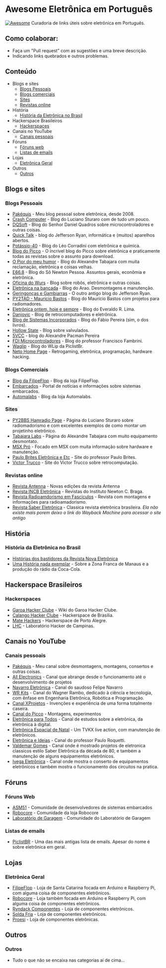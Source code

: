 # Awesome Eletrônica em Português
[![Awesome](https://cdn.rawgit.com/sindresorhus/awesome/d7305f38d29fed78fa85652e3a63e154dd8e8829/media/badge.svg)](https://github.com/sindresorhus/awesome)
Curadoria de links úteis sobre eletrônica em Português.

## Como colaborar:
  - Faça um "Pull request" com as sugestões e uma breve descrição.
  - Indicando links quebrados e outros problemas.

## Conteúdo

- Blogs e sites
  - [Blogs Pessoais](#blogs-pessoais)
  - [Blogs comerciais](#blogs-comerciais)
  - [Sites](#sites)
  - [Revistas online](#revistas-online)
- História
  - [História da Eletrônica no Brasil](#história-da-eletrônica-no-brasil)
- Hackerspace Brasileiros
  - [Hackerspaces](#hackerspaces)
- Canais no YouTube
  - [Canais pessoais](#canais-pessoais)
- Fóruns
  - [Fóruns web](#fóruns-web)
  - [Listas de emails](#listas-de-emails)
- Lojas
  - [Eletrônica Geral](#eletrônica-geral)
- Outros 
  - [Outros](#outros)

## Blogs e sites
### Blogs Pessoais
- [Pakéquis](https//www.pakequis.com.br) - Meu blog pessoal sobre eletrônica, desde 2008.
- [Crash Computer](http://www.crashcomputer.com.br) - Blog do Luciano Sturaro com de tudo um pouco.
- [DQSoft](http://dqsoft.blogspot.com/) - Blog do Senhor Daniel Quadros sobre microcontroladores e outras coisas.
- [Quick Talk](https://ryan.com.br/blogs/quicktalk/) - blog do Jefferson Ryan, informática e (muitos) aparelhos abertos.
- [Potássio-40](https://potassio-40.blogspot.com/) - Blog do Léo Corradini com eletrônica e química.
- [Blog do Picco](http://blogdopicco.blogspot.com/) - O íncrivel blog do Picco sobre eletrônica e praticamente todas as revistas sobre o assunto para download.
- [O Pior do meu humor](https://tabajara-labs.blogspot.com/) - Blog do Alexandre Tabajara com muita reclamação, eletrônica e coisas velhas.
- [E66.8](https://npessoa.blogspot.com/) - Blog do Sô Newton Pessoa. Assuntos gerais, econômia e eletrônica.
- [Oficina do Wurs](http://oficinadowurs.blogspot.com/) - Blog sobre robôs, eletrônica e outras coisas.
- [Eletrônica na bancada](http://zorktronics.blogspot.com/) - Blog do Arao. Desmontagens e manutenção.
- [Geringonças e Gambiarras](https://jefferson-ryan.blogspot.com/) - O outro antigo blog do Jefferson Ryan.
- [PY2TAD - Maurício Bastos](https://py2tad.blogspot.com/) - Blog do Maurício Bastos com projetos para radiomadores.
- [Eletrônica ontem, hoje e sempre](http://erl4ever.blogspot.com/) - Blog do Everaldo R. Lima.
- [Danjovic](http://danjovic.blogspot.com/) - Blog de retrocomputadores e eletrônica.
- [Blog de Sistemas Incorporados](https://embeddedsystems.io/) - Blog do Fábio Pereira (sim, o dos livros).
- [Hollow State](http://hollowstate.blogspot.com/) - Blog sobre valvulados.
- [5VCC](http://5vcc.blogspot.com/) - blog do Alexandre Pacman Pereira
- [FDI Microcontroladores](https://fdi-ffambrin.blogspot.com/) - Blog do professor Francisco Fambrini.
- [Waglip](http://waglip.blogspot.com/) - Blog do WLip da PiclistBr.
- [Neto Home Page](https://www.neto-games.com.br/) - Retrogaming, eletrônica, programação, hardware hacking.

### Blogs Comerciais
- [Blog da FilipeFlop](https://www.filipeflop.com/blog/) - Blog da loja FilipeFlop.
- [Embarcados](https://www.embarcados.com.br/) - Portal de notícias e informações sobre sistemas embarcados.
- [Automalabs](https://www.automalabs.com.br/) - Blog da loja Automalabs.

### Sites
- [PY2BBS Hamradio Page](http://www.py2bbs.qsl.br/news.php) - Página do Luciano Sturaro sobre radiomadorismo e com excelentes exemplos de como montar um projetinho eletrônico.
- [Tabajara Labs](http://www.tabalabs.com.br/) - Página do Alexandre Tabajara com muito equipamento desmontato.
- [MSX Pró](http://www.msxpro.com/news.html) - Focado em MSX com muita informação sobre hardware e manutenção.
- [Paulo Brites Eletrônica e Etc](https://www.paulobrites.com.br/) - Site do professor Paulo Brites.
- [Victor Trucco](https://www.victortrucco.com/) - Site do Victor Trucco sobre retrocomputação.


### Revistas online
- [Revista Antenna](https://revistaantenna.com.br/edicoes/) - Novas edições da revista Antenna
- [Revista INCB Eletrônica](https://www.newtoncbraga.com.br/index.php/2-uncategorised/18571-revista-incb-eletronica.html) - Revistas do Instituto Newton C. Braga.
- [Revista Radioamdorismo em Fascículos](https://revistaradioamadorismo.blogspot.com/) - Revista com montagens e informações para radioamadorismo.
- [Revista Saber Eletrônica](https://web.archive.org/web/20160130190603/http://www.sabereletronica.com.br/) - Classica revista eletrônica brasileira. _Ela não existe mais porem deixo o link do Wayback Machine para acessar o site antigo_

## História
### História da Eletrônica no Brasil
- [Histórias dos bastidores da Revista Nova Eletrônica](http://erl4ever.blogspot.com/2009/03/historias-dos-bastidores-da-revista.html)
- [Uma História nada exemplar](https://simaopessoa.blogspot.com/2010/01/uma-historia-nada-exemplar.html) - Sobre a Zona Franca de Manaus e a produção do rádio da Coca-Cola.


## Hackerspace Brasileiros
### Hackerspaces
- [Garoa Hacker Clube](https://garoa.net.br/wiki/P%C3%A1gina_principal) - Wiki do Garoa Hacker Clube.
- [Calango Hacker Clube](https://www.calango.club/) - Hackerspace de Brasília.
- [Mate Hackers](https://matehackers.org/) - Hackerspace de Porto Alegre.
- [LHC](https://lhc.net.br/w/index.php?title=P%C3%A1gina_principal) - Laboratório Hacker de Campinas.

## Canais no YouTube
### Canais pessoais
- [Pakéquis](https://www.youtube.com/c/PakequisBr) - Meu canal sobre desmontagens, montagens, consertos e outras coisas.
- [All Electronics](https://www.youtube.com/c/AllElectronicsGr/featured) - Canal que abrange desde o funcionamento até o desenvolvimento de projetos
- [Navarro Eletrônica](https://www.youtube.com/c/NavarroEletr%C3%B4nica) - Canal do saudoso Felipe Navarro
- [WR Kits](https://www.youtube.com/c/canalwrkits/featured) - Canal do Wagner Rambo, dedicado à ciência e tecnologia, com ênfase em Engenharia Eletrônica, Robótica e Programação.
- [Canal XProjetos](https://www.youtube.com/c/xprojetos/featured) - Invenções e experiência de uma forma totalmente caseira.
- [Canal do Picco](https://www.youtube.com/user/picco02) - Montagens, experimentos 
- [Eletrônica para Todos](https://www.youtube.com/c/EletronicaParaTodos/featured) - Canal de estudos sobre a eletrônica, da eletrônica à digital.
- [Eletrônica Espacial de Natal](https://www.youtube.com/c/ELETR%C3%94NICAESPACIALDENATAL/featured) - Um TVKX live action, com manutenção de eletrônicos.
- [Eletrônica e Ideias](https://www.youtube.com/user/pcrbroquetti/featured) - Canal do professor Paulo Roquetti.
- [Valdemar Gomes](https://www.youtube.com/user/demainfo) - Canal onde é mostrado projetos de eletronica classicos estilo Saber Eletrônica da década de 80, e também a manutenção de alguns equipamentos eletrônicos.
- [Ivega Eletrônica](https://www.youtube.com/user/ivega10) - Canal onde mostra o conserto de equipamentos eletrônicos e também mostra o funcionamento dos circuitos na pratica.

## Fóruns
### Fóruns Web
- [ASM51](https://www.asm51.com.br/phpbb/index.php) - Comunidade de desenvolvedores de sistemas embarcados
- [Robocore](https://www.robocore.com.br/forum/index.php) - Comunidade da loja Robocore
- [Laboratório de Garagem](https://labdegaragem.com/forum/) - Comunidade do Laboratório de Garagem
### Listas de emails
- [PiclistBR](https://groups.google.com/g/piclistbr) - Uma das mais antigas lista de emails. Apesar do nome é sobre eletrônica em geral.

## Lojas
### Eletrônica Geral
- [FilipeFlop](https://www.filipeflop.com/) - Loja de Santa Catarina focada em Arduino e Raspberry Pi, com alguma coisa de componentes eletrônicos.
- [Robocore](https://www.robocore.net/) - Loja também focada em Arduino e Raspberry Pi, com alguma coisa de componentes eletrônicos.
- [Ryndack Componentes](https://www.ryndackcomponentes.com.br/) - Loja de componentes eletrônicos.
- [Solda Fria](https://www.soldafria.com.br/) - Loja de componentes eletrônicos.
- [Proesi](https://proesi.com.br/) - Loja de componentes eletrônicas.

## Outros
### Outros
- Tudo o que não se encaixa nas categorias aí de cima...
